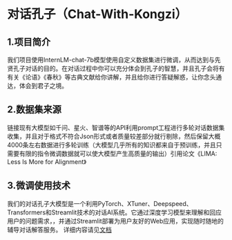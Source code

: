 # 对话孔子（Chat-With-Kongzi）
## 1.项目简介
我们项目使用InternLM-chat-7b模型使用自定义数据集进行微调，从而达到与先贤孔子对话的目的。在对话过程中你可以充分体会到孔子的智慧，并且孔子会将有有关《论语》《春秋》等古典文献给你讲解，并且给你进行答疑解惑，让你念头通达，体会到君子之境。

## 2.数据集来源
链接现有大模型如千问、星火、智谱等的API利用prompt工程进行多轮对话数据集收集，并且对于格式不符合Json形式或者质量较差部分就行剔除，然后保留大概4000条左右数据进行多轮训练（大模型几乎所有的知识都来自于预训练，并且只需要有限的指令微调数据就可以使大模型产生高质量的输出）引用论文《LIMA: Less Is More for Alignment》 


## 3.微调使用技术
我们的对话孔子大模型是一个利用PyTorch、XTuner、Deepspeed、Transformers和Streamlit技术的对话AI系统。它通过深度学习模型来理解和回应用户的问题需求，，并通过Streamlit部署为用户友好的Web应用，实现随时随地的辅导对话解答服务。
详细内容请见[文档](https://github.com/Smiling-Weeping-zhr/Chat-With-Kongzi)
